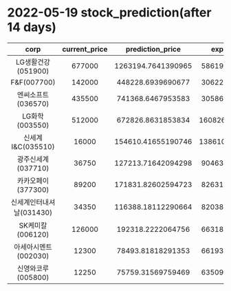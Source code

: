 # 2022-05-19 stock_prediction(after 14 days)

|   corp   |   current_price   |   prediction_price   |   expected_profit   |
|:--------:|:-----------------:|:--------------------:|:-------------------:|
|LG생활건강(051900)|677000|1263194.7641390965|586194.7641390965|
|F&F(007700)|142000|448228.6939690677|306228.6939690677|
|엔씨소프트(036570)|435500|741368.6467953583|305868.6467953583|
|LG화학(003550)|512000|672826.8631853834|160826.86318538338|
|신세계 I&C(035510)|16000|154610.41655190746|138610.41655190746|
|광주신세계(037710)|36750|127213.71642094298|90463.71642094298|
|카카오페이(377300)|89200|171831.82602594723|82631.82602594723|
|신세계인터내셔날(031430)|34350|116388.18112290664|82038.18112290664|
|SK케미칼(006120)|126000|192318.2222064756|66318.22220647559|
|아세아시멘트(002030)|12300|78493.81818291353|66193.81818291353|
|신영와코루(005800)|12250|75759.31569759469|63509.31569759469|
